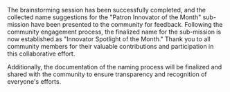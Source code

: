 

The brainstorming session has been successfully completed, and the collected name suggestions for the "Patron Innovator of the Month" sub-mission have been presented to the community for feedback. Following the community engagement process, the finalized name for the sub-mission is now established as "Innovator Spotlight of the Month." Thank you to all community members for their valuable contributions and participation in this collaborative effort.

Additionally, the documentation of the naming process will be finalized and shared with the community to ensure transparency and recognition of everyone's efforts.